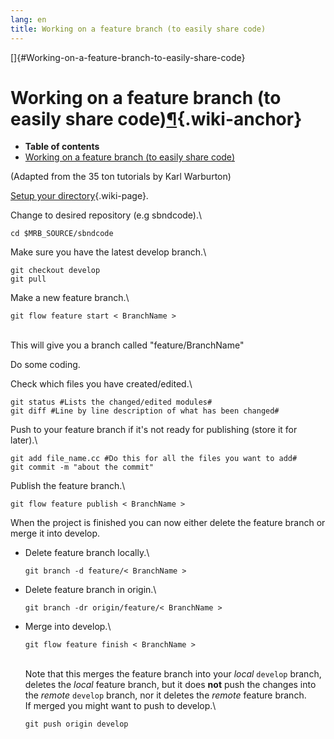 ```yaml
---
lang: en
title: Working on a feature branch (to easily share code)
---
```


[]{#Working-on-a-feature-branch-to-easily-share-code}

Working on a feature branch (to easily share code)[¶](#Working-on-a-feature-branch-to-easily-share-code){.wiki-anchor}
======================================================================================================================

-   **Table of contents**
-   [Working on a feature branch (to easily share
    code)](#Working-on-a-feature-branch-to-easily-share-code)

(Adapted from the 35 ton tutorials by Karl Warburton)

[Setup your
directory](How_to_setup_your_directory_and_launch_your_first_job.html){.wiki-page}.

Change to desired repository (e.g sbndcode).\

    cd $MRB_SOURCE/sbndcode 

Make sure you have the latest develop branch.\

    git checkout develop
    git pull 

Make a new feature branch.\

    git flow feature start < BranchName > 

\
This will give you a branch called \"feature/BranchName\"

Do some coding.

Check which files you have created/edited.\

    git status #Lists the changed/edited modules#
    git diff #Line by line description of what has been changed# 

Push to your feature branch if it\'s not ready for publishing (store it
for later).\

    git add file_name.cc #Do this for all the files you want to add#
    git commit -m "about the commit" 

Publish the feature branch.\

    git flow feature publish < BranchName > 

When the project is finished you can now either delete the feature
branch or merge it into develop.

-   Delete feature branch locally.\

        git branch -d feature/< BranchName > 

-   Delete feature branch in origin.\

        git branch -dr origin/feature/< BranchName > 

-   Merge into develop.\

        git flow feature finish < BranchName > 

    \
    Note that this merges the feature branch into your *local* `develop`
    branch, deletes the *local* feature branch, but it does **not** push
    the changes into the *remote* `develop` branch, nor it deletes the
    *remote* feature branch.\
    If merged you might want to push to develop.\

        git push origin develop 
